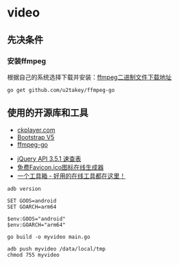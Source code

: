 # video

## 先决条件
### 安装ffmpeg
根据自己的系统选择下载并安装：[ffmpeg二进制文件下载地址](https://ffbinaries.com/downloads)
```shell
go get github.com/u2takey/ffmpeg-go
```

## 使用的开源库和工具
* [ckplayer.com](https://www.ckplayer.com/)
* [Bootstrap V5](https://v5.bootcss.com/)
* [ffmpeg-go](https://github.com/u2takey/ffmpeg-go)

- [jQuery API 3.5.1 速查表](https://jquery.cuishifeng.cn/index.html)
- [免费Favicon.ico图标在线生成器](https://www.logosc.cn/logo/favicon)
- [一个工具箱 - 好用的在线工具都在这里！](http://www.atoolbox.net/)

```shell
adb version

SET GOOS=android
SET GOARCH=arm64

$env:GOOS="android"
$env:GOARCH="arm64"

go build -o myvideo main.go

adb push myvideo /data/local/tmp
chmod 755 myvideo
```